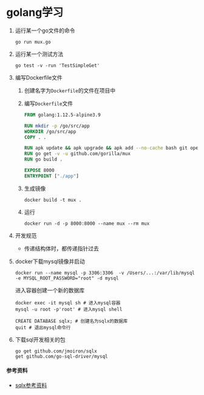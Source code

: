 # golang学习

1. 运行某一个go文件的命令

   ```shell
   go run mux.go
   ```

2. 运行某一个测试方法

   ```shell
   go test -v -run 'TestSimpleGet'
   ```

3. 编写Dockerfile文件

   1. 创建名字为`Dockerfile`的文件在项目中

   2. 编写`Dockerfile`文件

      ```dockerfile
      FROM golang:1.12.5-alpine3.9
      
      RUN mkdir -p /go/src/app
      WORKDIR /go/src/app
      COPY . .
      
      RUN apk update && apk upgrade && apk add --no-cache bash git openssh
      RUN go get -v -u github.com/gorilla/mux
      RUN go build .
      
      EXPOSE 8000
      ENTRYPOINT ["./app"]
      ```

   3. 生成镜像

      ```shell
      docker build -t mux .
      ```

   4. 运行

      ```shell
      docker run -d -p 8000:8000 --name mux --rm mux
      ```

4. 开发规范

   * 传递结构体时，都传递指针过去

5. docker下载mysql镜像并启动

   ```shell
   docker run --name mysql -p 3306:3306  -v /Users/...:/var/lib/mysql -e MYSQL_ROOT_PASSWORD="root" -d mysql
   ```

   进入容器创建一个新的数据库

   ```shell
   docker exec -it mysql sh # 进入mysql容器
   mysql -u root -p'root' # 进入mysql shell
   
   CREATE DATABASE sqlx; # 创建名为sqlx的数据库
   quit # 退出mysql命令行
   ```

6. 下载sql开发相关的包

   ```shell
   go get github.com/jmoiron/sqlx
   get github.com/go-sql-driver/mysql
   ```

   



#### 参考资料

* [sqlx参考资料](https://github.com/jmoiron/sqlx)